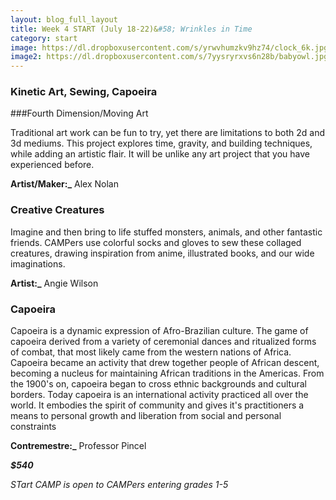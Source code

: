 ```yaml
---
layout: blog_full_layout
title: Week 4 START (July 18-22)&#58; Wrinkles in Time
category: start
image: https://dl.dropboxusercontent.com/s/yrwvhumzkv9hz74/clock_6k.jpg?dl=0
image2: https://dl.dropboxusercontent.com/s/7yysryrxvs6n28b/babyowl.jpg?dl=0
---
```



### Kinetic Art, Sewing, Capoeira

###Fourth Dimension/Moving Art

Traditional art work can be fun to try, yet there are limitations to both 2d and 3d mediums. This project explores time, gravity, and building techniques, while adding an artistic flair. It will be unlike any art project that you have experienced before.

**Artist/Maker:_** Alex Nolan


### Creative Creatures

Imagine and then bring to life stuffed monsters, animals, and other fantastic friends. CAMPers use colorful socks and gloves to sew these collaged creatures, drawing inspiration from anime, illustrated books, and our wide imaginations.

**Artist:_** Angie Wilson

	
### Capoeira
 
Capoeira is a dynamic expression of Afro-Brazilian culture.  The game of capoeira derived from a variety of ceremonial dances and ritualized forms of combat, that most likely came from the western nations of Africa. Capoeira became an activity that drew together people of African descent, becoming a nucleus for maintaining African traditions in the Americas.  From the 1900's on, capoeira began to cross ethnic backgrounds and cultural borders.  Today capoeira is an international activity practiced all over the world.  It embodies the spirit of community and gives it's practitioners a means to personal growth and liberation from social and personal constraints

**Contremestre:_** Professor Pincel

**_$540_**

*STart CAMP is open to CAMPers entering grades 1-5*

